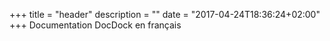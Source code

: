 +++
title = "header"
description = ""
date = "2017-04-24T18:36:24+02:00"
+++
Documentation DocDock en français